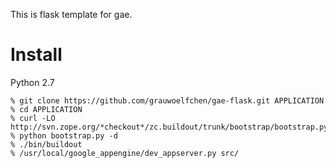 This is flask template for gae.

# Install

Python 2.7

```
% git clone https://github.com/grauwoelfchen/gae-flask.git APPLICATION
% cd APPLICATION
% curl -LO http://svn.zope.org/*checkout*/zc.buildout/trunk/bootstrap/bootstrap.py
% python bootstrap.py -d
% ./bin/buildout
% /usr/local/google_appengine/dev_appserver.py src/
```
